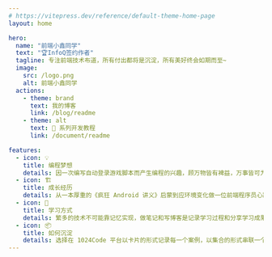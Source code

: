 ```yaml
---
# https://vitepress.dev/reference/default-theme-home-page
layout: home

hero:
  name: "前端小鑫同学"
  text: "🏆InfoQ签约作者"
  tagline: 专注前端技术布道，所有付出都将是沉淀，所有美好终会如期而至~
  image:
    src: /logo.png
    alt: 前端小鑫同学
  actions:
    - theme: brand
      text: 我的博客
      link: /blog/readme
    - theme: alt
      text: 🎉 系列开发教程
      link: /document/readme

features:
  - icon: 💡
    title: 编程梦想
    details: 因一次编写自动登录游戏脚本而产生编程的兴趣，顾万物皆有裨益，万事皆可为师。
  - icon: 🏗
    title: 成长经历
    details: 从一本厚重的《疯狂 Android 讲义》启蒙到应环境变化做一位前端程序员心路历程。
  - icon: 🔑
    title: 学习方式
    details: 繁多的技术不可能靠记忆实现，做笔记和写博客是记录学习过程和分享学习成果的捷径。
  - icon: 📦
    title: 如何沉淀
    details: 选择在 1024Code 平台以卡片的形式记录每一个案例，以集合的形式串联一个系列。
---
```



<script lang="ts" setup>
import ProjectList from '../docs/.vitepress/views/project-list.vue';
</script>

<project-list></project-list>

<style>
:root {
  --vp-home-hero-name-color: transparent;
  --vp-home-hero-name-background: -webkit-linear-gradient(120deg, #bd34fe 30%, #41d1ff);

  --vp-home-hero-image-background-image: linear-gradient(-45deg, #bd34fe 50%, #47caff 50%);
  --vp-home-hero-image-filter: blur(40px);
}

@media (min-width: 640px) {
  :root {
    --vp-home-hero-image-filter: blur(56px);
  }
}

@media (min-width: 960px) {
  :root {
    --vp-home-hero-image-filter: blur(72px);
  }
}
</style>